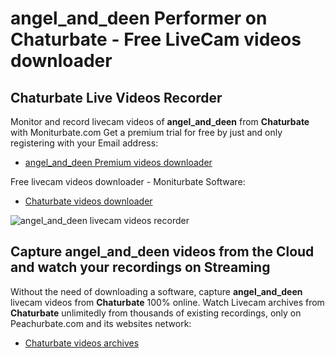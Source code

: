 # angel_and_deen Performer on Chaturbate - Free LiveCam videos downloader

## Chaturbate Live Videos Recorder

Monitor and record livecam videos of **angel_and_deen** from **Chaturbate** with Moniturbate.com
Get a premium trial for free by just and only registering with your Email address:
* [angel_and_deen Premium videos downloader](https://moniturbate.com/request-demo-licence-key.html)

Free livecam videos downloader - Moniturbate Software:
* [Chaturbate videos downloader](https://moniturbate.com/moniturbate-download-software.html)

![angel_and_deen livecam videos recorder](https://peachurnet.com/templates/moniturbate-software.png)


## Capture angel_and_deen videos from the Cloud and watch your recordings on Streaming

Without the need of downloading a software, capture **angel_and_deen** livecam videos from **Chaturbate** 100% online.
Watch Livecam archives from **Chaturbate** unlimitedly from thousands of existing recordings, only on Peachurbate.com and its websites network:
* [Chaturbate videos archives](https://peachurnet.com/)